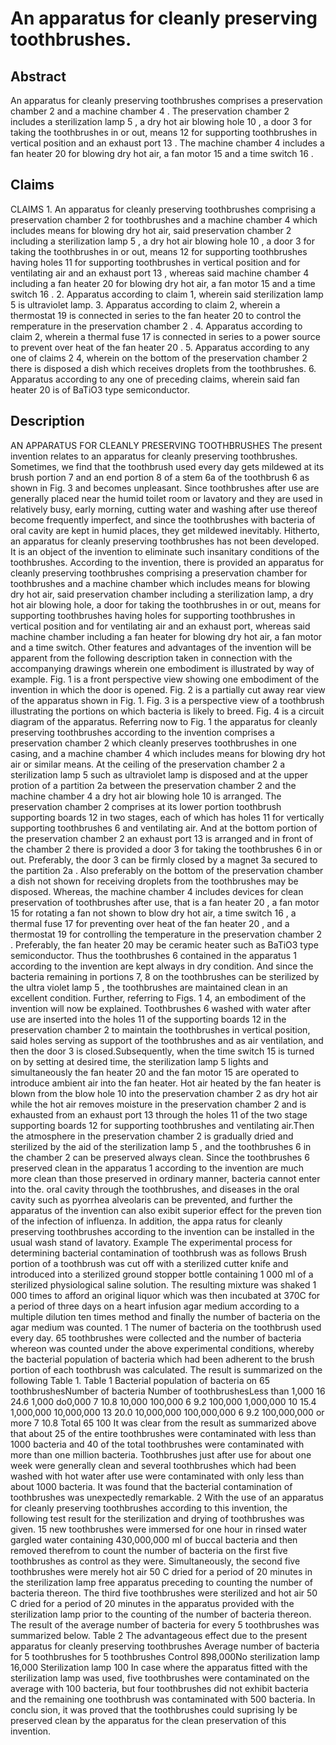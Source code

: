 # An apparatus for cleanly preserving toothbrushes.

## Abstract
An apparatus for cleanly preserving toothbrushes comprises a preservation chamber 2 and a machine chamber 4 . The preservation chamber 2 includes a sterilization lamp 5 , a dry hot air blowing hole 10 , a door 3 for taking the toothbrushes in or out, means 12 for supporting toothbrushes in vertical position and an exhaust port 13 . The machine chamber 4 includes a fan heater 20 for blowing dry hot air, a fan motor 15 and a time switch 16 .

## Claims
CLAIMS 1. An apparatus for cleanly preserving toothbrushes comprising a preservation chamber 2 for toothbrushes and a machine chamber 4 which includes means for blowing dry hot air, said preservation chamber 2 including a sterilization lamp 5 , a dry hot air blowing hole 10 , a door 3 for taking the toothbrushes in or out, means 12 for supporting toothbrushes having holes 11 for supporting toothbrushes in vertical position and for ventilating air and an exhaust port 13 , whereas said machine chamber 4 including a fan heater 20 for blowing dry hot air, a fan motor 15 and a time switch 16 . 2. Apparatus according to claim 1, wherein said sterilization lamp 5 is ultraviolet lamp. 3. Apparatus according to claim 2, wherein a thermostat 19 is connected in series to the fan heater 20 to control the remperature in the preservation chamber 2 . 4. Apparatus according to claim 2, wherein a thermal fuse 17 is connected in series to a power source to prevent over heat of the fan heater 20 . 5. Apparatus according to any one of claims 2 4, wherein on the bottom of the preservation chamber 2 there is disposed a dish which receives droplets from the toothbrushes. 6. Apparatus according to any one of preceding claims, wherein said fan heater 20 is of BaTiO3 type semiconductor.

## Description
AN APPARATUS FOR CLEANLY PRESERVING TOOTHBRUSHES The present invention relates to an apparatus for cleanly preserving toothbrushes. Sometimes, we find that the toothbrush used every day gets mildewed at its brush portion 7 and an end portion 8 of a stem 6a of the toothbrush 6 as shown in Fig. 3 and becomes unpleasant. Since toothbrushes after use are generally placed near the humid toilet room or lavatory and they are used in relatively busy, early morning, cutting water and washing after use thereof become frequently imperfect, and since the toothbrushes with bacteria of oral cavity are kept in humid places, they get mildewed inevitably. Hitherto, an apparatus for cleanly preserving toothbrushes has not been developed. It is an object of the invention to eliminate such insanitary conditions of the toothbrushes. According to the invention, there is provided an apparatus for cleanly preserving toothbrushes comprising a preservation chamber for toothbrushes and a machine chamber which includes means for blowing dry hot air, said preservation chamber including a sterilization lamp, a dry hot air blowing hole, a door for taking the toothbrushes in or out, means for supporting toothbrushes having holes for supporting toothbrushes in vertical position and for ventilating air and an exhaust port, whereas said machine chamber including a fan heater for blowing dry hot air, a fan motor and a time switch. Other features and advantages of the invention will be apparent from the following description taken in connection with the accompanying drawings wherein one embodiment is illustrated by way of example. Fig. 1 is a front perspective view showing one embodiment of the invention in which the door is opened. Fig. 2 is a partially cut away rear view of the apparatus shown in Fig. 1. Fig. 3 is a perspective view of a toothbrush illustrating the portions on which bacteria is likely to breed. Fig. 4 is a circuit diagram of the apparatus. Referring now to Fig. 1 the apparatus for cleanly preserving toothbrushes according to the invention comprises a preservation chamber 2 which cleanly preserves toothbrushes in one casing, and a machine chamber 4 which includes means for blowing dry hot air or similar means. At the ceiling of the preservation chamber 2 a sterilization lamp 5 such as ultraviolet lamp is disposed and at the upper protion of a partition 2a between the preservation chamber 2 and the machine chamber 4 a dry hot air blowing hole 10 is arranged. The preservation chamber 2 comprises at its lower portion toothbrush supporting boards 12 in two stages, each of which has holes 11 for vertically supporting toothbrushes 6 and ventilating air. And at the bottom portion of the preservation chamber 2 an exhaust port 13 is arranged and in front of the chamber 2 there is provided a door 3 for taking the toothbrushes 6 in or out. Preferably, the door 3 can be firmly closed by a magnet 3a secured to the partition 2a . Also preferably on the bottom of the preservation chamber a dish not shown for receiving droplets from the toothbrushes may be disposed. Whereas, the machine chamber 4 includes devices for clean preservation of toothbrushes after use, that is a fan heater 20 , a fan motor 15 for rotating a fan not shown to blow dry hot air, a time switch 16 , a thermal fuse 17 for preventing over heat of the fan heater 20 , and a thermostat 19 for controlling the temperature in the preservation chamber 2 . Preferably, the fan heater 20 may be ceramic heater such as BaTiO3 type semiconductor. Thus the toothbrushes 6 contained in the apparatus 1 according to the invention are kept always in dry condition. And since the bacteria remaining in portions 7, 8 on the toothbrushes can be sterilized by the ultra violet lamp 5 , the toothbrushes are maintained clean in an excellent condition. Further, referring to Figs. 1 4, an embodiment of the invention will now be explained. Toothbrushes 6 washed with water after use are inserted into the holes 11 of the supporting boards 12 in the preservation chamber 2 to maintain the toothbrushes in vertical position, said holes serving as support of the toothbrushes and as air ventilation, and then the door 3 is closed.Subsequently, when the time switch 15 is turned on by setting at desired time, the sterilization lamp 5 lights and simultaneously the fan heater 20 and the fan motor 15 are operated to introduce ambient air into the fan heater. Hot air heated by the fan heater is blown from the blow hole 10 into the preservation chamber 2 as dry hot air while the hot air removes moisture in the preservation chamber 2 and is exhausted from an exhaust port 13 through the holes 11 of the two stage supporting boards 12 for supporting toothbrushes and ventilating air.Then the atmosphere in the preservation chamber 2 is gradually dried and sterilized by the aid of the sterilization lamp 5 , and the toothbrushes 6 in the chamber 2 can be preserved always clean. Since the toothbrushes 6 preserved clean in the apparatus 1 according to the invention are much more clean than those preserved in ordinary manner, bacteria cannot enter into the. oral cavity through the toothbrushes, and diseases in the oral cavity such as pyorrhea alveolaris can be prevented, and further the apparatus of the invention can also exibit superior effect for the preven tion of the infection of influenza. In addition, the appa ratus for cleanly preserving toothbrushes according to the invention can be installed in the usual wash stand of lavatory. Example The experimental process for determining bacterial contamination of toothbrush was as follows Brush portion of a toothbrush was cut off with a sterilized cutter knife and introduced into a sterilized ground stopper bottle containing 1 000 ml of a sterilized physiological saline solution. The resulting mixture was shaked 1 000 times to afford an original liquor which was then incubated at 370C for a period of three days on a heart infusion agar medium according to a multiple dilution ten times method and finally the number of bacteria on the agar medium was counted. 1 The numer of bacteria on the toothbrush used every day. 65 toothbrushes were collected and the number of bacteria whereon was counted under the above experimental conditions, whereby the bacterial population of bacteria which had been adherent to the brush portion of each toothbrush was calculated. The result is summarized on the following Table 1. Table 1 Bacterial population of bacteria on 65 toothbrushesNumber of bacteria Number of toothbrushesLess than 1,000 16 24.6 1,000 do0,000 7 10.8 10,000 100,000 6 9.2 100,000 1,000,000 10 15.4 1,000,000 10,000,000 13 20.0 10,000,000 100,000,000 6 9.2 100,000,000 or more 7 10.8 Total 65 100 It was clear from the result as summarized above that about 25 of the entire toothbrushes were contaminated with less than 1000 bacteria and 40 of the total toothbrushes were contaminated with more than one million bacteria. Toothbrushes just after use for about one week were generally clean and several toothbrushes which had been washed with hot water after use were contaminated with only less than about 1000 bacteria. It was found that the bacterial contamination of toothbrushes was unexpectedly remarkable. 2 With the use of an apparatus for cleanly preserving toothbrushes according to this invention, the following test result for the sterilization and drying of toothbrushes was given. 15 new toothbrushes were immersed for one hour in rinsed water gargled water containing 430,000,000 ml of buccal bacteria and then removed therefrom to count the number of bacteria on the first five toothbrushes as control as they were. Simultaneously, the second five toothbrushes were merely hot air 50 C dried for a period of 20 minutes in the sterilization lamp free apparatus preceding to counting the number of bacteria thereon. The third five toothbrushes were sterilized and hot air 50 C dried for a period of 20 minutes in the apparatus provided with the sterilization lamp prior to the counting of the number of bacteria thereon. The result of the average number of bacteria for every 5 toothbrushes was summarized below. Table 2 The advantageous effect due to the present apparatus for cleanly preserving toothbrushes Average number of bacteria for 5 toothbrushes for 5 toothbrushes Control 898,000No sterilization lamp 16,000 Sterilization lamp 100 In case where the apparatus fitted with the sterilization lamp was used, five toothbrushes were contaminated on the average with 100 bacteria, but four toothbrushes did not exhibit bacteria and the remaining one toothbrush was contaminated with 500 bacteria. In conclu sion, it was proved that the toothbrushes could suprising ly be preserved clean by the apparatus for the clean preservation of this invention.